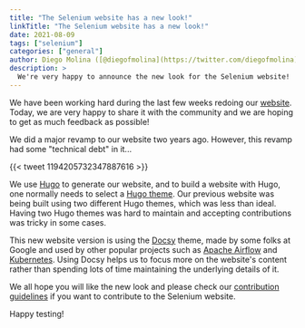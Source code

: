 ```yaml
---
title: "The Selenium website has a new look!"
linkTitle: "The Selenium website has a new look!"
date: 2021-08-09
tags: ["selenium"]
categories: ["general"]
author: Diego Molina ([@diegofmolina](https://twitter.com/diegofmolina))
description: >
  We're very happy to announce the new look for the Selenium website!
---
```


We have been working hard during the last few weeks redoing our
[website](//selenium.dev). Today, we are very happy to share it 
with the community and we are hoping to get as much feedback as
possible!

We did a major revamp to our website two years ago. However, this
revamp had some "technical debt" in it...

{{< tweet 1194205732347887616 >}}

We use [Hugo](https://gohugo.io/) to generate our website, and to
build a website with Hugo, one normally needs to select a 
[Hugo theme](https://themes.gohugo.io/). Our previous website was
being built using two different Hugo themes, which was less than
ideal. Having two Hugo themes was hard to maintain and accepting
contributions was tricky in some cases.

This new website version is using the [Docsy](https://github.com/google/docsy)
theme, made by some folks at Google and used by other popular projects
such as [Apache Airflow](https://airflow.apache.org/) and 
[Kubernetes](https://kubernetes.io/). Using Docsy helps us to focus
more on the website's content rather than spending lots of time
maintaining the underlying details of it. 

We all hope you will like the new look and please check our 
[contribution guidelines](/documentation/about/contributing/) if
you want to contribute to the Selenium website.


Happy testing!


